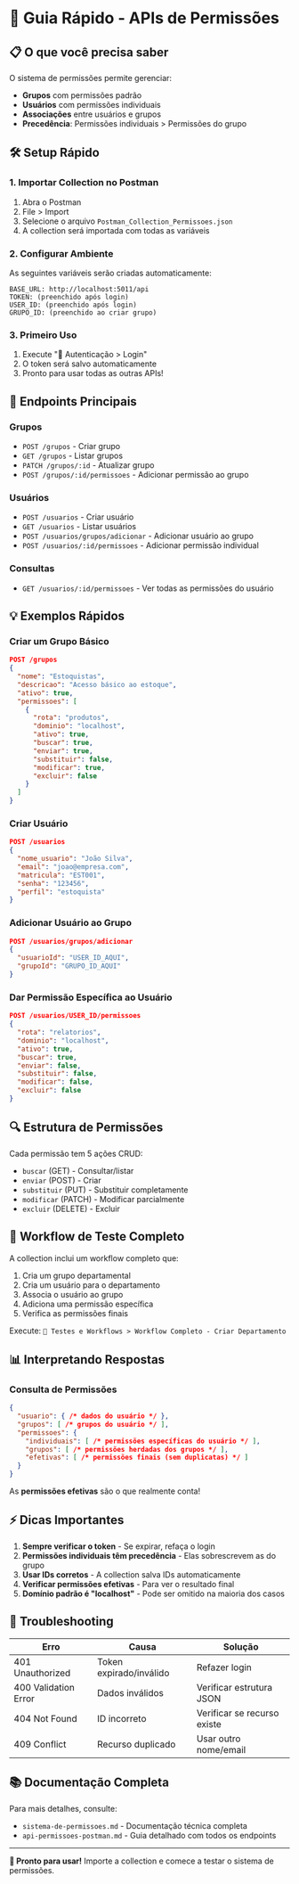 # 🚀 Guia Rápido - APIs de Permissões

## 📋 O que você precisa saber

O sistema de permissões permite gerenciar:
- **Grupos** com permissões padrão
- **Usuários** com permissões individuais
- **Associações** entre usuários e grupos
- **Precedência**: Permissões individuais > Permissões do grupo

## 🛠️ Setup Rápido

### 1. Importar Collection no Postman
1. Abra o Postman
2. File > Import
3. Selecione o arquivo `Postman_Collection_Permissoes.json`
4. A collection será importada com todas as variáveis

### 2. Configurar Ambiente
As seguintes variáveis serão criadas automaticamente:
```
BASE_URL: http://localhost:5011/api
TOKEN: (preenchido após login)
USER_ID: (preenchido após login)
GRUPO_ID: (preenchido ao criar grupo)
```

### 3. Primeiro Uso
1. Execute "🔐 Autenticação > Login"
2. O token será salvo automaticamente
3. Pronto para usar todas as outras APIs!

## 🎯 Endpoints Principais

### Grupos
- `POST /grupos` - Criar grupo
- `GET /grupos` - Listar grupos
- `PATCH /grupos/:id` - Atualizar grupo
- `POST /grupos/:id/permissoes` - Adicionar permissão ao grupo

### Usuários
- `POST /usuarios` - Criar usuário
- `GET /usuarios` - Listar usuários
- `POST /usuarios/grupos/adicionar` - Adicionar usuário ao grupo
- `POST /usuarios/:id/permissoes` - Adicionar permissão individual

### Consultas
- `GET /usuarios/:id/permissoes` - Ver todas as permissões do usuário

## 💡 Exemplos Rápidos

### Criar um Grupo Básico
```json
POST /grupos
{
  "nome": "Estoquistas",
  "descricao": "Acesso básico ao estoque",
  "ativo": true,
  "permissoes": [
    {
      "rota": "produtos",
      "dominio": "localhost",
      "ativo": true,
      "buscar": true,
      "enviar": true,
      "substituir": false,
      "modificar": true,
      "excluir": false
    }
  ]
}
```

### Criar Usuário
```json
POST /usuarios
{
  "nome_usuario": "João Silva",
  "email": "joao@empresa.com",
  "matricula": "EST001",
  "senha": "123456",
  "perfil": "estoquista"
}
```

### Adicionar Usuário ao Grupo
```json
POST /usuarios/grupos/adicionar
{
  "usuarioId": "USER_ID_AQUI",
  "grupoId": "GRUPO_ID_AQUI"
}
```

### Dar Permissão Específica ao Usuário
```json
POST /usuarios/USER_ID/permissoes
{
  "rota": "relatorios",
  "dominio": "localhost",
  "ativo": true,
  "buscar": true,
  "enviar": false,
  "substituir": false,
  "modificar": false,
  "excluir": false
}
```

## 🔍 Estrutura de Permissões

Cada permissão tem 5 ações CRUD:
- `buscar` (GET) - Consultar/listar
- `enviar` (POST) - Criar
- `substituir` (PUT) - Substituir completamente
- `modificar` (PATCH) - Modificar parcialmente
- `excluir` (DELETE) - Excluir

## 🧪 Workflow de Teste Completo

A collection inclui um workflow completo que:
1. Cria um grupo departamental
2. Cria um usuário para o departamento
3. Associa o usuário ao grupo
4. Adiciona uma permissão específica
5. Verifica as permissões finais

Execute: `🧪 Testes e Workflows > Workflow Completo - Criar Departamento`

## 📊 Interpretando Respostas

### Consulta de Permissões
```json
{
  "usuario": { /* dados do usuário */ },
  "grupos": [ /* grupos do usuário */ ],
  "permissoes": {
    "individuais": [ /* permissões específicas do usuário */ ],
    "grupos": [ /* permissões herdadas dos grupos */ ],
    "efetivas": [ /* permissões finais (sem duplicatas) */ ]
  }
}
```

As **permissões efetivas** são o que realmente conta!

## ⚡ Dicas Importantes

1. **Sempre verificar o token** - Se expirar, refaça o login
2. **Permissões individuais têm precedência** - Elas sobrescrevem as do grupo
3. **Usar IDs corretos** - A collection salva IDs automaticamente
4. **Verificar permissões efetivas** - Para ver o resultado final
5. **Domínio padrão é "localhost"** - Pode ser omitido na maioria dos casos

## 🚨 Troubleshooting

| Erro | Causa | Solução |
|------|-------|---------|
| 401 Unauthorized | Token expirado/inválido | Refazer login |
| 400 Validation Error | Dados inválidos | Verificar estrutura JSON |
| 404 Not Found | ID incorreto | Verificar se recurso existe |
| 409 Conflict | Recurso duplicado | Usar outro nome/email |

## 📚 Documentação Completa

Para mais detalhes, consulte:
- `sistema-de-permissoes.md` - Documentação técnica completa
- `api-permissoes-postman.md` - Guia detalhado com todos os endpoints

---

**🎉 Pronto para usar!** Importe a collection e comece a testar o sistema de permissões.
